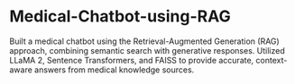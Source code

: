 # Medical-Chatbot-using-RAG
Built a medical chatbot using the Retrieval-Augmented Generation (RAG) approach, combining semantic search with generative responses. Utilized LLaMA 2, Sentence Transformers, and FAISS to provide accurate, context-aware answers from medical knowledge sources.
